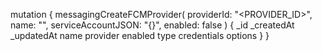 mutation {
    messagingCreateFCMProvider(
        providerId: "<PROVIDER_ID>",
        name: "<NAME>",
        serviceAccountJSON: "{}",
        enabled: false
    ) {
        _id
        _createdAt
        _updatedAt
        name
        provider
        enabled
        type
        credentials
        options
    }
}

